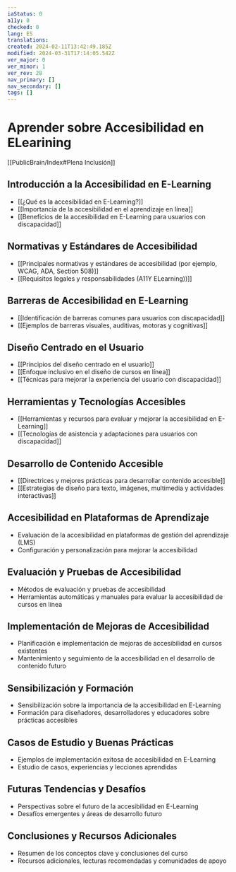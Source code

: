 ```yaml
---
iaStatus: 0
a11y: 0
checked: 0
lang: ES
translations: 
created: 2024-02-11T13:42:49.185Z
modified: 2024-03-31T17:14:05.542Z
ver_major: 0
ver_minor: 1
ver_rev: 28
nav_primary: []
nav_secondary: []
tags: []
---
```

# Aprender sobre Accesibilidad en ELearining

[[PublicBrain/Index#Plena Inclusión]]

## Introducción a la Accesibilidad en E-Learning

- [[¿Qué es la accesibilidad en E-Learning?]]
- [[Importancia de la accesibilidad en el aprendizaje en línea]]
- [[Beneficios de la accesibilidad en E-Learning para usuarios con discapacidad]]

## Normativas y Estándares de Accesibilidad
- [[Principales normativas y estándares de accesibilidad (por ejemplo, WCAG, ADA, Section 508)]]
- [[Requisitos legales y responsabilidades (A11Y ELearning))]]

## Barreras de Accesibilidad en E-Learning
- [[Identificación de barreras comunes para usuarios con discapacidad]]
- [[Ejemplos de barreras visuales, auditivas, motoras y cognitivas]]

## Diseño Centrado en el Usuario
- [[Principios del diseño centrado en el usuario]]
- [[Enfoque inclusivo en el diseño de cursos en línea]]
- [[Técnicas para mejorar la experiencia del usuario con discapacidad]]

## Herramientas y Tecnologías Accesibles
- [[Herramientas y recursos para evaluar y mejorar la accesibilidad en E-Learning]]
- [[Tecnologías de asistencia y adaptaciones para usuarios con discapacidad]]

## Desarrollo de Contenido Accesible
- [[Directrices y mejores prácticas para desarrollar contenido accesible]]
- [[Estrategias de diseño para texto, imágenes, multimedia y actividades interactivas]]

## Accesibilidad en Plataformas de Aprendizaje
- Evaluación de la accesibilidad en plataformas de gestión del aprendizaje (LMS)
- Configuración y personalización para mejorar la accesibilidad

## Evaluación y Pruebas de Accesibilidad
- Métodos de evaluación y pruebas de accesibilidad
- Herramientas automáticas y manuales para evaluar la accesibilidad de cursos en línea

## Implementación de Mejoras de Accesibilidad
- Planificación e implementación de mejoras de accesibilidad en cursos existentes
- Mantenimiento y seguimiento de la accesibilidad en el desarrollo de contenido futuro

## Sensibilización y Formación
- Sensibilización sobre la importancia de la accesibilidad en E-Learning
- Formación para diseñadores, desarrolladores y educadores sobre prácticas accesibles

## Casos de Estudio y Buenas Prácticas
- Ejemplos de implementación exitosa de accesibilidad en E-Learning
- Estudio de casos, experiencias y lecciones aprendidas

## Futuras Tendencias y Desafíos
- Perspectivas sobre el futuro de la accesibilidad en E-Learning
- Desafíos emergentes y áreas de desarrollo futuro

## Conclusiones y Recursos Adicionales
- Resumen de los conceptos clave y conclusiones del curso
- Recursos adicionales, lecturas recomendadas y comunidades de apoyo


